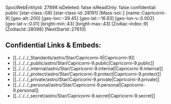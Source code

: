 ﻿---
location:
- -16.83
- 39.45
- 200
tags:
- astro/Star
type: Star
---

SpocWebEntityId: 27898
isDeleted: false
isReadOnly: false
confidential: public
[star-class::G8]
[star-class-id::28191]
[Mass-sol::]
[name::Capricorni-9]
[geo-alt::200]
[geo-lon::-39.45]
[geo-lat::-16.83]
[geo-lon-v::0.002]
[geo-lat-v::0.01]
[bright-min::43]
[bright-max::43]
[Zodiac-index::9]
[ZodiacId::28098]
[NextStarId::27610]



## Confidential Links & Embeds: 
- [[../../../_Standards/astro/Star/Capricorni-9|Capricorni-9]] 
- [[../../../_public/astro/Star/Capricorni-9.public|Capricorni-9.public]] 
- [[../../../_internal/astro/Star/Capricorni-9.internal|Capricorni-9.internal]] 
- [[../../../_protect/astro/Star/Capricorni-9.protect|Capricorni-9.protect]] 
- [[../../../_private/astro/Star/Capricorni-9.private|Capricorni-9.private]] 
- [[../../../_personal/astro/Star/Capricorni-9.personal|Capricorni-9.personal]] 
- [[../../../_secret/astro/Star/Capricorni-9.secret|Capricorni-9.secret]]

